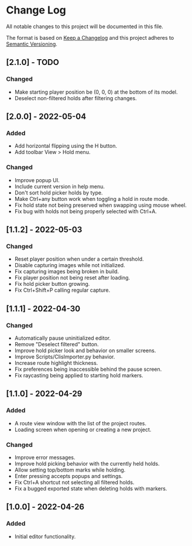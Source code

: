 # Change Log
All notable changes to this project will be documented in this file.

The format is based on [Keep a Changelog](http://keepachangelog.com/)
and this project adheres to [Semantic Versioning](http://semver.org/).


## [2.1.0] - TODO

### Changed
- Make starting player position be (0, 0, 0) at the bottom of its model.
- Deselect non-filtered holds after filtering changes.


## [2.0.0] - 2022-05-04

### Added
- Add horizontal flipping using the H button.
- Add toolbar View > Hold menu.

### Changed
- Improve popup UI.
- Include current version in help menu.
- Don't sort hold picker holds by type.
- Make Ctrl+any button work when toggling a hold in route mode.
- Fix hold state not being preserved when swapping using mouse wheel.
- Fix bug with holds not being properly selected with Ctrl+A.


## [1.1.2] - 2022-05-03

### Changed
- Reset player position when under a certain threshold.
- Disable capturing images while not initialized.
- Fix capturing images being broken in build.
- Fix player position not being reset after loading.
- Fix hold picker button growing.
- Fix Ctrl+Shift+P calling regular capture.


## [1.1.1] - 2022-04-30

### Changed
- Automatically pause uninitialized editor.
- Remove "Deselect filtered" button.
- Improve hold picker look and behavior on smaller screens.
- Improve Scripts/ClisImporter.py behavior.
- Increase route highlight thickness.
- Fix preferences being inaccessible behind the pause screen.
- Fix raycasting being applied to starting hold markers.


## [1.1.0] - 2022-04-29

### Added
- A route view window with the list of the project routes.
- Loading screen when opening or creating a new project.

### Changed
- Improve error messages.
- Improve hold picking behavior with the currently held holds.
- Allow setting top/bottom marks while holding.
- Enter pressing accepts popups and settings.
- Fix Ctrl+A shortcut not selecting all filtered holds.
- Fix a bugged exported state when deleting holds with markers.


## [1.0.0] - 2022-04-26

### Added
- Initial editor functionality.
